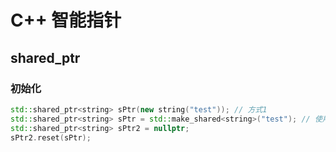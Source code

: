 # C++ 智能指针



## shared_ptr

### 初始化

``` c++
std::shared_ptr<string> sPtr(new string("test")); // 方式1
std::shared_ptr<string> sPtr = std::make_shared<string>("test"); // 使用make_shared, ()内是初始化的值
std::shared_ptr<string> sPtr2 = nullptr;
sPtr2.reset(sPtr);
```

